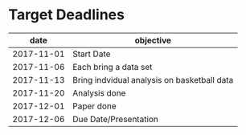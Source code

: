 # Target Deadlines

|date | objective|
|-----|-----|
|2017-11-01|Start Date|
|2017-11-06|Each bring a data set|
|2017-11-13|Bring indvidual analysis on basketball data|
|2017-11-20|Analysis done|
|2017-12-01|Paper done|
|2017-12-06|Due Date/Presentation|
